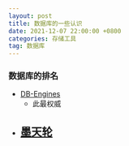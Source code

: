 ```yaml
---
layout: post
title: 数据库的一些认识
date: 2021-12-07 22:00:00 +0800
categories: 存储工具
tag: 数据库
---
```



### 数据库的排名

- [DB-Engines](https://db-engines.com/en/ranking)
	- 此最权威
- [墨天轮](https://www.modb.pro/dbRank)
	- 